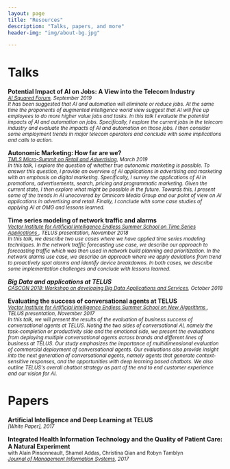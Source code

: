 ```yaml
---
layout: page
title: "Resources"
description: "Talks, papers, and more"
header-img: "img/about-bg.jpg"

---
```


# Talks

<strong>Potential Impact of AI on Jobs: A View into the Telecom Industry</strong>
<br/><small><em>[AI Squared Forum](http://www.aisquaredforum.ca/), September 2019 </em></small>
<br/><small><em>It has been suggested that AI and automation will eliminate or reduce jobs. At the same time the proponents of augmented intelligence world view suggest that AI will free up employees to do more higher value jobs and tasks. In this talk I evaluate the potential impacts of AI and automation on jobs. Specifically, I explore the current jobs in the telecom industry and evaluate the impacts of AI and automation on those jobs. I then consider some employment trends in major telecom operators and conclude with some implications and calls to action.</em></small>

<strong>Autonomic Marketing: How far are we?</strong>
<br/><small><em>[TMLS Micro-Summit on Retail and Advertising](https://www.eventbrite.ca/e/toronto-machine-learning-micro-summit-series-tmls-retail-and-advertising-special-focus-tickets-56919639173#), March 2019 </em></small>
<br/><small><em>In this talk, I explore the question of whether true autonomic marketing is possible. To answer this question, I provide an overview of AI applications in advertising and marketing with an emphasis on digital marketing. Specifically, I survey the applications of AI in promotions, advertisements, search, pricing and programmatic marketing. Given the current state, I then explore what might be possible in the future. Towards this, I present some of the trends in AI unocovered by Omnicom Media Group and our point of view on AI applications in advertising and retail. Finally, I conclude with some case studies of applying AI at OMG and lessons learned.</em></small>

<strong>Time series modeling of network traffic and alarms</strong>
<br/><small><em>[Vector Institute for Artificial Intelligence Endless Summer School on Time Series Applications
](https://vectorinstitute.ai/), TELUS presentation, November 2018 </em></small>
<br/><small><em>In this talk, we describe two use cases where we have applied time series modeling techniques. In the network traffic forecasting use case, we describe our approach to forecasting traffic which was then used in network build planning and prioritization. In the network alarms use case, we describe an approach where we apply deviations from trend to proactively spot alarms and identify device breakdowns. In both cases, we describe some implementation challenges and conclude with lessons learned.</em></small>

<strong><em>Big Data and applications at TELUS</em></strong>
<br/><small><em>[CASCON 2018: Workshop on developing Big Data Applications and Services](https://dl.acm.org/citation.cfm?id=3291361), October 2018 </em></small>

<strong>Evaluating the success of conversational agents at TELUS</strong>
<br/><small><em>[Vector Institute for Artificial Intelligence Endless Summer School on New Algorithms
](https://vectorinstitute.ai/), TELUS presentation, November 2017 </em></small>
<br/><small><em>In this talk, we will present the results of the evaluation of business success of conversational agents at TELUS. Noting the two sides of conversational AI, namely the task-completion or productivity side and the emotional side, we present the evaluations from deploying multiple conversational agents across brands and different lines of business at TELUS. Our study emphasizes the importance of multidimensional evaluation of commercial deployment of conversational agents. Our evaluations also provide insight into the next generation of conversational agents, namely agents that generate context-sensitive responses, and the opportunities with deep learning based chatbots. We also outline TELUS's overall chatbot strategy as part of the end to end customer experience and our vision for AI.</em></small>


# Papers

<strong>Artificial Intelligence and Deep Learning at TELUS</strong>
<br/><small><em>[White Paper], 2017 </em></small>

<strong>Integrated Health Information Technology and the Quality of Patient Care: A Natural Experiment</strong>
<br/><small>with Alain Pinsonneault, Shamel Addas, Christina Qian and Robyn Tamblyn</small>
<br/><small><em>[Journal of Management Information Systems](https://www.jmis-web.org/articles/1339), 2017 </em></small>


